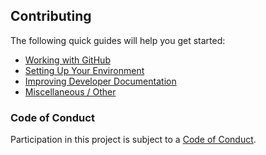 ## Contributing
The following quick guides will help you get started:

<!--
+ [Becoming a Contributor](https://github.com/axe-docs/axe-docs/blob/master/docs/become-a-contributor.md)
-->
+ [Working with GitHub](https://github.com/axe-docs/axe-docs/blob/master/docs/working-with-github.md)
+ [Setting Up Your Environment](https://github.com/axe-docs/axe-docs/blob/master/docs/setting-up-your-environment.md)
+ [Improving Developer Documentation](https://github.com/axe-docs/axe-docs/blob/master/docs/contributing-to-developer-documentation.md)
+ [Miscellaneous / Other](https://github.com/axe-docs/axe-docs/blob/master/docs/miscellaneous.md)
<!--
+ [Assisting with Translations](https://github.com/axe-docs/axe-docs/blob/master/docs/assisting-with-translations.md)
+ [Managing Wallets](https://github.com/axe-docs/axe-docs/blob/master/docs/managing-wallets.md)
+ [Adding Events, Release Notes and Alerts](https://github.com/axe-docs/axe-docs/blob/master/docs/adding-events-release-notes-and-alerts.md)
+ [Adding Blog Posts](https://github.com/axe-docs/axe-docs/blob/master/docs/adding-blog-posts.md)
-->

### Code of Conduct

Participation in this project is subject to a [Code of Conduct](https://github.com/axe-docs/axe-docs/blob/master/CODE_OF_CONDUCT.md).
